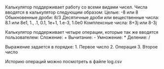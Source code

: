 Калькулятор поддерживает работу со всеми видами чисел. Числа вводятся в калькулятор следующим образом:
Целые: -8 или 8
Обыкновенные дроби: 8/3
Десятичные дроби или вещественные числа: 8.1 или 8e1, 1., .1, 0.1, 1e+1, 1.e-3, 1.0e0
Комплексные числа: 8+3j или 8-3j

Калькулятор поддерживает четыре операции, которые так же вводятся пользователем:
Сложение: +
Вычитание: -
Умножение: *
Деление: /

Выражение задается в порядке: 1. Первое число 2. Операция 3. Второе число

Историю операций можно посмотреть в файле log.csv